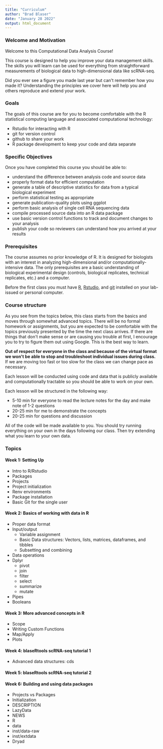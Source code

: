 ```yaml
---
title: "Curriculum"
author: "Brad Blaser"
date: "January 28 2022" 
output: html_document
---
```


### Welcome and Motivation

Welcome to this Computational Data Analysis Course!

This course is designed to help you improve your data management skills.  The skills you will learn can be used for everything from straightforward measurements of biological data to high-dimensional data like scRNA-seq.  

Did you ever see a figure you made last year but can't remember how you made it?  Understanding the principles we cover here will help you and others reproduce and extend your work. 

### Goals

The goals of this course are for you to become comfortable with the R statistical computing language and associated computational technology: 

* Rstudio for interacting with R
* git for version control
* github to share your work
* R package development to keep your code and data separate

### Specific Objectives

Once you have completed this course you should be able to:

* understand the difference between analysis code and source data
* properly format data for efficient computation
* generate a table of descriptive statistics for data from a typical biological experiment
* perform statistical testing as appropriate
* generate publication-quality plots using ggplot
* perform basic analysis of single cell RNA sequencing data
* compile processed source data into an R data package
* use basic version control functions to track and document changes to your analysis
* publish your code so reviewers can understand how you arrived at your results

### Prerequisites

The course assumes no prior knowledge of R.  It is designed for biologists with an interest in analyzing high-dimensional and/or computationally-intensive data.  The only prerequisites are a basic understanding of biological experimental design (controls, biological replicates, technical replicates, etc.) and a computer.

Before the first class you must have [R](https://cran.rstudio.com/), [Rstudio](https://www.rstudio.com/products/rstudio/download/#download), and [git](http://git-scm.com/downloads) installed on your lab-issued or personal computer.  

### Course structure

As you see from the topics below, this class starts from the basics and moves through somewhat advanced topics.  There will be no formal homework or assignments, but you are expected to be comfortable with the topics previously presented by the time the next class arrives.  If there are things that don't make sense or are causing you trouble at first, I encourage you to try to figure them out using Google.  This is the best way to learn.  

**Out of respect for everyone in the class and because of the virtual format we won't be able to stop and troubleshoot individual issues during class.**  If we are moving too fast or too slow for the class we can change pace as necessary.

Each lesson will be conducted using code and data that is publicly available and computationally tractable so you should be able to work on your own.   

Each lesson will be structured in the following way:

* 5-10 min for everyone to read the lecture notes for the day and make note of 1-2 questions
* 20-25 min for me to demonstrate the concepts
* 20-25 min for questions and discussion

All of the code will be made available to you.  You should try running everything on your own in the days following our class.  Then try extending what you learn to your own data.

### Topics

####	Week 1:  Setting Up 

* Intro to R/Rstudio
* Packages
* Projects
* Project initialization
* Renv environments
* Package installation
* Basic Git for the single user

####     Week 2:  Basics of working with data in R

* Proper data format
* Input/output
  * Variable assignment
  * Basic Data structures:  Vectors, lists, matrices, dataframes, and tibbles
  * Subsetting and combining
* Data operations
* Dplyr
  * pivot
  * join
  * filter
  * select
  * summarize
  * mutate
* Pipes
* Booleans

####	Week 3:  More advanced concepts in R

* Scope
* Writing Custom Functions
* Map/Apply
* Plots

####	Week 4: blaseRtools scRNA-seq tutorial 1

* Advanced data structures:  cds

####	Week 5: blaseRtools scRNA-seq tutorial 2

#### Week 6:  Building and using data packages

* Projects vs Packages
* Initialization
* DESCRIPTION
* LazyData
* NEWS
* R
* data
* inst/data-raw
* inst/extdata
* Dryad
  
